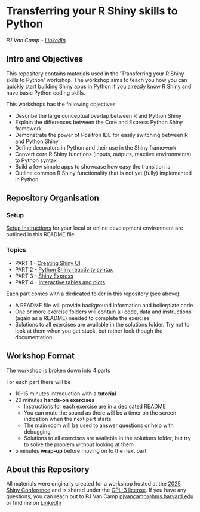 # Transferring your R Shiny skills to Python

_PJ Van Camp - [LinkedIn](https://www.linkedin.com/in/pjvancamp/)_

## Intro and Objectives

This repository contains materials used in the 'Transferring your R Shiny skills
to Python' workshop. The workshop aims to teach you how you can quickly start
building Shiny apps in Python if you already know R Shiny and have basic Python
coding skills.

This workshops has the following objectives:

- Describe the large conceptual overlap between R and Python Shiny
- Explain the differences between the Core and Express Python Shiny framework
- Demonstrate the power of Positron IDE for easily switching between R and
  Python Shiny
- Define decorators in Python and their use in the Shiny framework
- Convert core R Shiny functions (inputs, outputs, reactive environments) to
  Python syntax
- Build a few simple apps to showcase how easy the transition is
- Outline common R Shiny functionality that is not yet (fully) implemented in
  Python

## Repository Organisation

### Setup

[Setup Instructions](SETUP/README.MD) for your local or online development
environment are outlined in this README file.

### Topics

- PART 1 - [Creating Shiny UI](PART_1_UI/)
- PART 2 - [Python Shiny reactivity syntax](PART_2_reactivity/)
- PART 3 - [Shiny Express](PART_3_express/)
- PART 4 - [Interactive tables and plots](PART_4_Plotly-DataTable/)

Each part comes with a dedicated folder in this repository (see above):

- A README file will provide background information and boilerplate code
- One or more exercise folders will contain all code, data and instructions
  (again as a README) needed to complete the exercise
- Solutions to all exercises are available in the solutions folder. Try not to
  look at them when you get stuck, but rather look though the documentation

## Workshop Format

The workshop is broken down into 4 parts

For each part there will be

- 10-15 minutes introduction with a **tutorial**
- 20 minutes **hands-on exercises**
  - Instructions for each exercise are in a dedicated README
  - You can mute the sound as there will be a timer on the screen indication
    when the next part starts
  - The main room will be used to answer questions or help with debugging
  - Solutions to all exercises are available in the solutions folder, but try to
    solve the problem without looking at them
- 5 minutes **wrap-up** before moving on to the next part

## About this Repository

All materials were originally created for a workshop hosted at the
[2025 Shiny Conference](https://www.shinyconf.com/) and is shared under the
[GPL-3 license](LICENSE). If you have any questions, you can reach out to PJ Van
Camp pjvancamp@hms.harvard.edu or find me on
[LinkedIn](https://www.linkedin.com/in/pjvancamp/)
